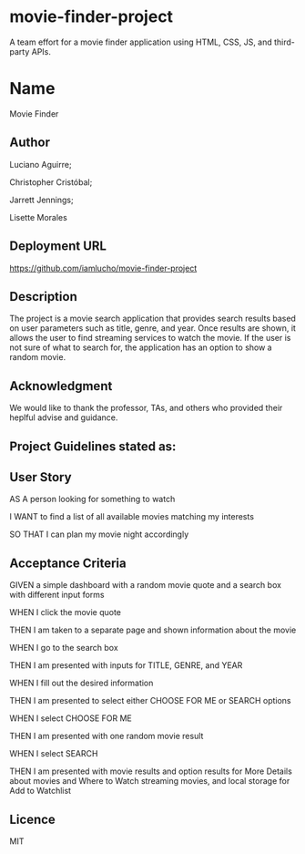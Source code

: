 # movie-finder-project
A team effort for a movie finder application using HTML, CSS, JS, and third-party APIs.

# Name
Movie Finder

## Author 
Luciano Aguirre;

Christopher Cristóbal;

Jarrett Jennings;

Lisette Morales

## Deployment URL
https://github.com/iamlucho/movie-finder-project

## Description
The project is a movie search application that provides search results based on user parameters such as title, genre, and year. Once results are shown, it allows the user to find streaming services to watch the movie. If the user is not sure of what to search for, the application has an option to show a random movie.

## Acknowledgment
We would like to thank the professor, TAs, and others who provided their heplful advise and guidance.

## Project Guidelines stated as:

## User Story
AS A person looking for something to watch

I WANT to find a list of all available movies matching my interests

SO THAT I can plan my movie night accordingly

## Acceptance Criteria
GIVEN a simple dashboard with a random movie quote and a search box with different input forms

WHEN I click the movie quote

THEN I am taken to a separate page and shown information about the movie

WHEN I go to the search box

THEN I am presented with inputs for TITLE, GENRE, and YEAR 

WHEN I fill out the desired information

THEN I am presented to select either CHOOSE FOR ME or SEARCH options

WHEN I select CHOOSE FOR ME

THEN I am presented with one random movie result

WHEN I select SEARCH

THEN I am presented with movie results and option results for More Details about movies and Where to Watch streaming movies, and local storage for Add to Watchlist

## Licence
MIT



